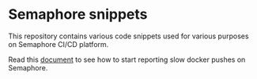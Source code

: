 # Semaphore snippets

This repository contains various code snippets used for various purposes on Semaphore CI/CD platform.

Read this [document](https://github.com/renderedtext/snippets/blob/master/docs/slow_docker_push_troubleshoot.md) to see how to start reporting slow docker pushes on Semaphore.
